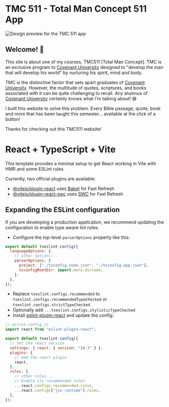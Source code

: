 # TMC 511 - Total Man Concept 511 App

![Design preview for the TMC 511 app](./design/TMC-Desktop-Layout.PNG)

## Welcome! 👋

This site is about one of my courses, TMC511 [Total Man Concept]. TMC is an exclusive program to [Covenant University](https://covenantuniversity.edu.ng/) designed to "develop the man that will develop his world" by nurturing his spirit, mind and body.

TMC is the distinctive factor that sets apart graduates of [Covenant University](https://covenantuniversity.edu.ng/). However, the multitude of quotes, scriptures, and books associated with it can be quite challenging to recall. Any alumnus of [Covenant University](https://covenantuniversity.edu.ng/) certainly knows what I'm talking about! 😅

I built this website to solve this problem. Every Bible passage, quote, book and more that has been taught this semester... available at the click of a button!

Thanks for checking out this TMC511 website!

# React + TypeScript + Vite

This template provides a minimal setup to get React working in Vite with HMR and some ESLint rules.

Currently, two official plugins are available:

- [@vitejs/plugin-react](https://github.com/vitejs/vite-plugin-react/blob/main/packages/plugin-react/README.md) uses [Babel](https://babeljs.io/) for Fast Refresh
- [@vitejs/plugin-react-swc](https://github.com/vitejs/vite-plugin-react-swc) uses [SWC](https://swc.rs/) for Fast Refresh

## Expanding the ESLint configuration

If you are developing a production application, we recommend updating the configuration to enable type aware lint rules:

- Configure the top-level `parserOptions` property like this:

```js
export default tseslint.config({
  languageOptions: {
    // other options...
    parserOptions: {
      project: ["./tsconfig.node.json", "./tsconfig.app.json"],
      tsconfigRootDir: import.meta.dirname,
    },
  },
});
```

- Replace `tseslint.configs.recommended` to `tseslint.configs.recommendedTypeChecked` or `tseslint.configs.strictTypeChecked`
- Optionally add `...tseslint.configs.stylisticTypeChecked`
- Install [eslint-plugin-react](https://github.com/jsx-eslint/eslint-plugin-react) and update the config:

```js
// eslint.config.js
import react from "eslint-plugin-react";

export default tseslint.config({
  // Set the react version
  settings: { react: { version: "18.3" } },
  plugins: {
    // Add the react plugin
    react,
  },
  rules: {
    // other rules...
    // Enable its recommended rules
    ...react.configs.recommended.rules,
    ...react.configs["jsx-runtime"].rules,
  },
});
```

